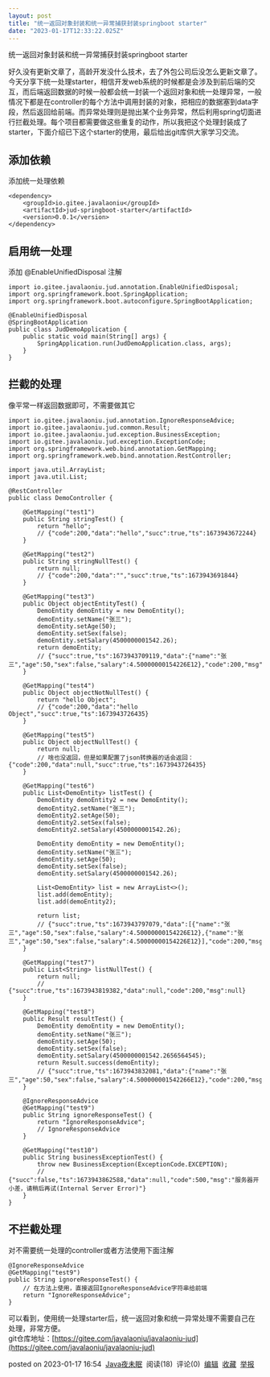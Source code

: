```yaml
---
layout: post
title: "统一返回对象封装和统一异常捕获封装springboot starter"
date: "2023-01-17T12:33:22.025Z"
---
```

统一返回对象封装和统一异常捕获封装springboot starter

好久没有更新文章了，高龄开发没什么技术，去了外包公司后没怎么更新文章了。今天分享下统一处理starter，相信开发web系统的时候都是会涉及到前后端的交互，而后端返回数据的时候一般都会统一封装一个返回对象和统一处理异常，一般情况下都是在controller的每个方法中调用封装的对象，把相应的数据塞到data字段，然后返回给前端。而异常处理则是抛出某个业务异常，然后利用spring切面进行拦截处理。每个项目都需要做这些重复的动作，所以我把这个处理封装成了starter，下面介绍已下这个starter的使用，最后给出git库供大家学习交流。

添加依赖
----

添加统一处理依赖

    <dependency>  
        <groupId>io.gitee.javalaoniu</groupId>  
        <artifactId>jud-springboot-starter</artifactId>  
        <version>0.0.1</version>  
    </dependency>
    

启用统一处理
------

添加 @EnableUnifiedDisposal 注解

    import io.gitee.javalaoniu.jud.annotation.EnableUnifiedDisposal;  
    import org.springframework.boot.SpringApplication;  
    import org.springframework.boot.autoconfigure.SpringBootApplication;  
      
    @EnableUnifiedDisposal  
    @SpringBootApplication  
    public class JudDemoApplication {  
        public static void main(String[] args) {  
            SpringApplication.run(JudDemoApplication.class, args);  
        }  
    }
    

拦截的处理
-----

像平常一样返回数据即可，不需要做其它

    import io.gitee.javalaoniu.jud.annotation.IgnoreResponseAdvice;  
    import io.gitee.javalaoniu.jud.common.Result;  
    import io.gitee.javalaoniu.jud.exception.BusinessException;  
    import io.gitee.javalaoniu.jud.exception.ExceptionCode;  
    import org.springframework.web.bind.annotation.GetMapping;  
    import org.springframework.web.bind.annotation.RestController;  
      
    import java.util.ArrayList;  
    import java.util.List;  
      
    @RestController  
    public class DemoController {  
      
        @GetMapping("test1")  
        public String stringTest() {  
            return "hello";  
            // {"code":200,"data":"hello","succ":true,"ts":1673943672244}
        }  
      
        @GetMapping("test2")  
        public String stringNullTest() {  
            return null;  
            // {"code":200,"data":"","succ":true,"ts":1673943691844}
        }  
      
        @GetMapping("test3")  
        public Object objectEntityTest() {  
            DemoEntity demoEntity = new DemoEntity();  
            demoEntity.setName("张三");  
            demoEntity.setAge(50);  
            demoEntity.setSex(false);  
            demoEntity.setSalary(4500000001542.26);  
            return demoEntity;  
            // {"succ":true,"ts":1673943709119,"data":{"name":"张三","age":50,"sex":false,"salary":4.50000000154226E12},"code":200,"msg":null}
        }  
      
        @GetMapping("test4")  
        public Object objectNotNullTest() {  
            return "hello Object";  
            // {"code":200,"data":"hello Object","succ":true,"ts":1673943726435}
        }  
      
        @GetMapping("test5")  
        public Object objectNullTest() {  
            return null;  
            // 啥也没返回，但是如果配置了json转换器的话会返回：{"code":200,"data":null,"succ":true,"ts":1673943726435}
        }  
      
        @GetMapping("test6")  
        public List<DemoEntity> listTest() {  
            DemoEntity demoEntity2 = new DemoEntity();  
            demoEntity2.setName("张三");  
            demoEntity2.setAge(50);  
            demoEntity2.setSex(false);  
            demoEntity2.setSalary(4500000001542.26);  
      
            DemoEntity demoEntity = new DemoEntity();  
            demoEntity.setName("张三");  
            demoEntity.setAge(50);  
            demoEntity.setSex(false);  
            demoEntity.setSalary(4500000001542.26);  
      
            List<DemoEntity> list = new ArrayList<>();  
            list.add(demoEntity);  
            list.add(demoEntity2);  
      
            return list;  
            // {"succ":true,"ts":1673943797079,"data":[{"name":"张三","age":50,"sex":false,"salary":4.50000000154226E12},{"name":"张三","age":50,"sex":false,"salary":4.50000000154226E12}],"code":200,"msg":null}
        }  
      
        @GetMapping("test7")  
        public List<String> listNullTest() {  
            return null;  
            // {"succ":true,"ts":1673943819382,"data":null,"code":200,"msg":null}
        }  
      
        @GetMapping("test8")  
        public Result resultTest() {  
            DemoEntity demoEntity = new DemoEntity();  
            demoEntity.setName("张三");  
            demoEntity.setAge(50);  
            demoEntity.setSex(false);  
            demoEntity.setSalary(4500000001542.2656564545);  
            return Result.success(demoEntity);  
            // {"succ":true,"ts":1673943832081,"data":{"name":"张三","age":50,"sex":false,"salary":4.500000001542266E12},"code":200,"msg":null}
        }  
      
        @IgnoreResponseAdvice  
        @GetMapping("test9")  
        public String ignoreResponseTest() {  
            return "IgnoreResponseAdvice";  
            // IgnoreResponseAdvice
        }  
      
        @GetMapping("test10")  
        public String businessExceptionTest() {  
            throw new BusinessException(ExceptionCode.EXCEPTION);  
            // {"succ":false,"ts":1673943862588,"data":null,"code":500,"msg":"服务器开小差，请稍后再试(Internal Server Error)"}
        }  
    }
    

不拦截处理
-----

对不需要统一处理的controller或者方法使用下面注解

    @IgnoreResponseAdvice  
    @GetMapping("test9")  
    public String ignoreResponseTest() {  
    	// 在方法上使用，直接返回IgnoreResponseAdvice字符串给前端
        return "IgnoreResponseAdvice";  
    }
    

可以看到，使用统一处理starter后，统一返回对象和统一异常处理不需要自己在处理，非常方便。  
git仓库地址：[https://gitee.com/javalaoniu/javalaoniu-jud](https://gitee.com/javalaoniu/javalaoniu-jud)

posted on 2023-01-17 16:54  [Java夜未眠](https://www.cnblogs.com/liangxianning/)  阅读(18)  评论(0)  [编辑](https://i.cnblogs.com/EditPosts.aspx?postid=17058195)  [收藏](javascript:void(0))  [举报](javascript:void(0))